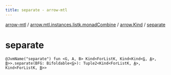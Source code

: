 ```yaml
---
title: separate - arrow-mtl
---
```


[arrow-mtl](../../index.html) / [arrow.mtl.instances.listk.monadCombine](../index.html) / [arrow.Kind](index.html) / [separate](./separate.html)

# separate

`@JvmName("separate") fun <G, A, B> Kind<ForListK, Kind<Kind<`[`G`](separate.html#G)`, `[`A`](separate.html#A)`>, `[`B`](separate.html#B)`>>.separate(BFG: Bifoldable<`[`G`](separate.html#G)`>): Tuple2<Kind<ForListK, `[`A`](separate.html#A)`>, Kind<ForListK, `[`B`](separate.html#B)`>>`